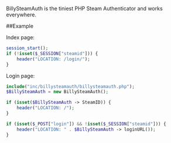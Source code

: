 BillySteamAuth is the tiniest PHP Steam Authenticator and works everywhere.

##Example

Index page:

```php
session_start();
if (!isset($_SESSION["steamid"])) {
	header("LOCATION: /login/");
}
```

Login page:

```php
include("inc/billysteamauth/billysteamauth.php");
$BillySteamAuth = new BillySteamAuth();

if (isset($BillySteamAuth -> SteamID)) {
	header("LOCATION: /");
}

if (isset($_POST["login"]) && !isset($_SESSION["steamid"])) {
	header("LOCATION: " . $BillySteamAuth -> loginURL());
}
```
